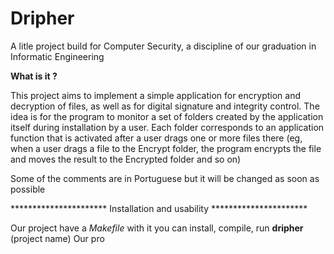 # Dripher

A litle project build for Computer Security, a discipline of our graduation in Informatic Engineering

**What is it ?**

This project aims to implement a simple application for encryption and decryption of files, as well as for digital signature and integrity control. The idea is for the program to monitor a set of folders created by the application itself during installation by a user. Each folder corresponds to an application function that is activated after a user drags one or more files there (eg, when a user drags a file to the Encrypt folder, the program encrypts the file and moves the result to the Encrypted folder and so on)

Some of the comments are in Portuguese but it will be changed as soon as possible

********************** Installation and usability **********************

Our project have a *Makefile* with it you can install, compile, run **dripher** (project name)
Our pro
